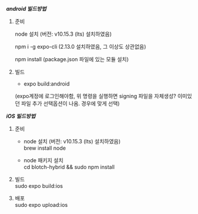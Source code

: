 ***android 빌드방법***

1. 준비

    node 설치 (버전: v10.15.3 (lts) 설치하였음)

    npm i -g expo-cli (2.13.0 설치하였음, 그 이상도 상관없음)
    
    npm install (package.json 파일에 있는 모듈 설치)


2. 빌드
    - expo build:android

     (expo계정에 로그인해야함, 위 명령을 실행하면 signing 파일을 자체생성? 이미있던 파일 추가 선택옵션이 나옴. 경우에 맞게 선택)
   

***iOS 빌드방법***

1. 준비

    - node 설치 (버전: v10.15.3 (lts) 설치하였음)  
    brew install node  

    - node 패키지 설치  
    cd blotch-hybrid && sudo npm install  

2. 빌드  
    sudo expo build:ios  

3. 배포  
    sudo expo upload:ios  

